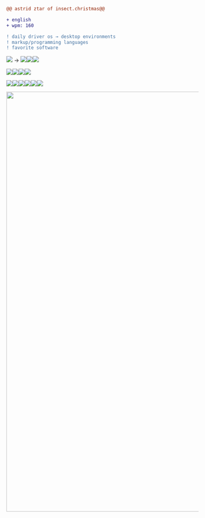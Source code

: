 ```diff
@@ astrid ztar of insect.christmas@@

+ english
+ wpm: 160

! daily driver os → desktop environments
! markup/programming languages
! favorite software
```
<ul style="list-style: none; padding-left:0"><img src="https://img.shields.io/badge/Debian (GNU/Linux)-dc3232?style=for-the-badge&logo=debian&logoColor=white">
→ <img src="https://img.shields.io/badge/KDE%20Plasma-ff5bdb?style=for-the-badge&logo=KDE&logoColor=white"><img src="https://img.shields.io/badge/XFCE-ff5b81?style=for-the-badge&logo=xfce&logoColor=white"><img src="https://img.shields.io/badge/CLI-ff905b?style=for-the-badge&logo=debian&logoColor=white"></ul>

<ul style="list-style: none; padding-left:0"><img src="https://img.shields.io/badge/HTML-5fdb1e?style=for-the-badge&logo=html5&logoColor=white"><img src="https://img.shields.io/badge/CSS-239120?style=for-the-badge&logo=css3&logoColor=white"><img src="https://img.shields.io/badge/javascript-dc4e32?style=for-the-badge&logo=javascript&logoColor=white"><img src="https://img.shields.io/badge/python-3284dc?style=for-the-badge&logo=python&logoColor=white"></ul>

<ul style="list-style: none; padding-left:0"><img src="https://img.shields.io/badge/Krita-5f375f?style=for-the-badge&logo=krita&logoColor=white"><img src="https://img.shields.io/badge/kdenlive-375f56?style=for-the-badge&logo=kdenlive&logoColor=white"><img src="https://img.shields.io/badge/obs%20studio-373c5f?style=for-the-badge&logo=obsstudio&logoColor=white"><img src="https://img.shields.io/badge/audacity-3b19bc?style=for-the-badge&logo=audacity&logoColor=white"><img src="https://img.shields.io/badge/firefox-bc5219?style=for-the-badge&logo=firefox&logoColor=white"><img src="https://img.shields.io/badge/vlc-ef9b14?style=for-the-badge&logo=vlcmediaplayer&logoColor=white"></ul>

<img src="https://yt3.googleusercontent.com/5ET7oAiu-voY8RQpZ-D9dQ0LMnSIBbp9tKt4XPbEUEPLO0j9RWUQIKVahkJSqDyM1cBgntDD1w=w1060-fcrop64=1,00005a57ffffa5a8-k-c0xffffffff-no-nd-rj" width="1100">
